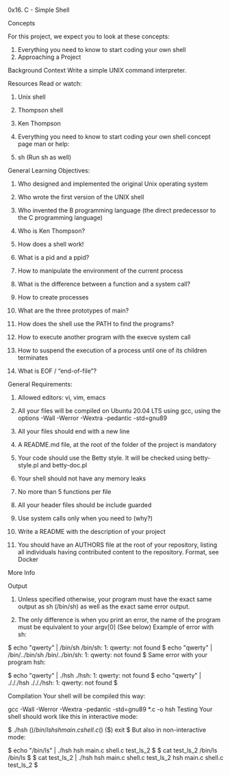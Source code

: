 0x16. C - Simple Shell

Concepts

For this project, we expect you to look at these concepts:

1. Everything you need to know to start coding your own shell
2. Approaching a Project

Background Context
Write a simple UNIX command interpreter.

Resources
Read or watch:
1. Unix shell

2. Thompson shell

3. Ken Thompson

4. Everything you need to know to start coding your own shell concept page man or help:

5. sh (Run sh as well)

General Learning Objectives:
1. Who designed and implemented the original Unix operating system

2. Who wrote the first version of the UNIX shell

3. Who invented the B programming language (the direct predecessor to the C programming language)

4. Who is Ken Thompson?

5. How does a shell work!

6. What is a pid and a ppid?

7. How to manipulate the environment of the current process

8. What is the difference between a function and a system call?

9. How to create processes

10. What are the three prototypes of main?

11. How does the shell use the PATH to find the programs?

12. How to execute another program with the execve system call

14. How to suspend the execution of a process until one of its children terminates

15. What is EOF / “end-of-file”?

General Requirements:

1. Allowed editors: vi, vim, emacs

2. All your files will be compiled on Ubuntu 20.04 LTS using gcc, using the options -Wall -Werror -Wextra -pedantic -std=gnu89

3. All your files should end with a new line

4. A README.md file, at the root of the folder of the project is mandatory

5. Your code should use the Betty style. It will be checked using betty-style.pl and betty-doc.pl

6. Your shell should not have any memory leaks

7. No more than 5 functions per file

8. All your header files should be include guarded

9. Use system calls only when you need to (why?)

10. Write a README with the description of your project

11. You should have an AUTHORS file at the root of your repository, listing all individuals having contributed content to the repository. Format, see Docker

More Info

Output

1. Unless specified otherwise, your program must have the exact same output as sh (/bin/sh) as well as the exact same error output.

2. The only difference is when you print an error, the name of the program must be equivalent to your argv[0] (See below)
Example of error with sh:

$ echo "qwerty" | /bin/sh
/bin/sh: 1: qwerty: not found
$ echo "qwerty" | /bin/../bin/sh
/bin/../bin/sh: 1: qwerty: not found
$
Same error with your program hsh:

$ echo "qwerty" | ./hsh
./hsh: 1: qwerty: not found
$ echo "qwerty" | ./././hsh
./././hsh: 1: qwerty: not found
$

Compilation
Your shell will be compiled this way:

gcc -Wall -Werror -Wextra -pedantic -std=gnu89 *.c -o hsh Testing Your shell should work like this in interactive mode:

$ ./hsh
($) /bin/ls
hsh main.c shell.c
($)
($) exit
$
But also in non-interactive mode:

$ echo "/bin/ls" | ./hsh
hsh main.c shell.c test_ls_2
$
$ cat test_ls_2
/bin/ls
/bin/ls
$
$ cat test_ls_2 | ./hsh
hsh main.c shell.c test_ls_2
hsh main.c shell.c test_ls_2
$
